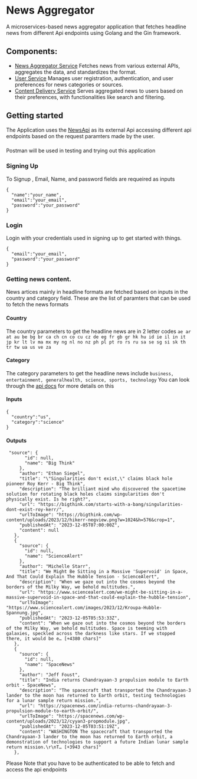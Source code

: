# News Aggregator
 A microservices-based news aggregator application that fetches headline news from different Api endpoints
using Golang and the Gin framework. 

## Components:
- [News Aggregator Service]() Fetches news from various external APIs, aggregates the data, and standardizes the format.
- [User Service]() Manages user registration, authentication, and user preferences for news categories or sources.
- [Content Delivery Service]() Serves aggregated news to users based on their preferences, with functionalities like search and filtering. 


## Getting started
  The Application uses the [NewsApi](https://newsapi.org/) as its external Api accessing different api endpoints based on the request paramters made by the user. 
 ###
 Postman will be used in testing and trying out this application

### Signing Up 
   To Signup , Email, Name, and password fields are requeired as inputs
  ```
  {
    "name":"your_name",
    "email":"your_email",
    "password":"your_password"
 }
```
### Login 
 Login with your credentials used in signing up to get started with things. 
  ```
 {
    "email":"your_email",
    "password":"your_password"
 }
```
###  Getting news content.  
 News artices mainly in headline formats are fetched based on inputs in the country and category field. These are the list of paramters that can be used to fetch the news formats
 #### Country 
   The country parameters to get the headline news are in 2 letter codes 
    `ae ar at au be bg br ca ch cn co cu cz de eg fr gb gr hk hu id ie il in it jp kr lt lv ma mx my ng nl no nz ph pl pt ro rs ru sa se sg si sk th tr tw ua us ve za`
 #### Category 
   The category parameters to get the headline news include
   `business, entertainment, generalhealth, science, sports, technology`
You  can look through the [api docs](https://newsapi.org/docs/endpoints/top-headlines) for more details on this 
 #### Inputs
  ```
  {
    "country":"us",
    "category":"science"
 }
  ```
#### Outputs 
 ```
  "source": {
        "id": null,
        "name": "Big Think"
      },
      "author": "Ethan Siegel",
      "title": "\"Singularities don't exist,\" claims black hole pioneer Roy Kerr - Big Think",
      "description": "The brilliant mind who discovered the spacetime solution for rotating black holes claims singularities don't physically exist. Is he right?",
      "url": "https://bigthink.com/starts-with-a-bang/singularities-dont-exist-roy-kerr/",
      "urlToImage": "https://bigthink.com/wp-content/uploads/2023/12/hikerr-negview.png?w=1024&h=576&crop=1",
      "publishedAt": "2023-12-05T07:00:00Z",
      "content": null
    },
    {
      "source": {
        "id": null,
        "name": "ScienceAlert"
      },
      "author": "Michelle Starr",
      "title": "We Might Be Sitting in a Massive 'Supervoid' in Space, And That Could Explain The Hubble Tension - ScienceAlert",
      "description": "When we gaze out into the cosmos beyond the borders of the Milky Way, we behold multitudes.",
      "url": "https://www.sciencealert.com/we-might-be-sitting-in-a-massive-supervoid-in-space-and-that-could-explain-the-hubble-tension",
      "urlToImage": "https://www.sciencealert.com/images/2023/12/Kroupa-Hubble-Spannung.jpg",
      "publishedAt": "2023-12-05T05:53:33Z",
      "content": "When we gaze out into the cosmos beyond the borders of the Milky Way, we behold multitudes. Space is teeming with galaxies, speckled across the darkness like stars. If we stopped there, it would be e… [+4380 chars]"
    },
    {
      "source": {
        "id": null,
        "name": "SpaceNews"
      },
      "author": "Jeff Foust",
      "title": "India returns Chandrayaan-3 propulsion module to Earth orbit - SpaceNews",
      "description": "The spacecraft that transported the Chandrayaan-3 lander to the moon has returned to Earth orbit, testing technologies for a lunar sample return mission.",
      "url": "https://spacenews.com/india-returns-chandrayaan-3-propulsion-module-to-earth-orbit/",
      "urlToImage": "https://spacenews.com/wp-content/uploads/2023/12/cyyan3-propmodule.jpg",
      "publishedAt": "2023-12-05T03:51:19Z",
      "content": "WASHINGTON The spacecraft that transported the Chandrayaan-3 lander to the moon has returned to Earth orbit, a demonstration of technologies to support a future Indian lunar sample return mission.\r\nT… [+3943 chars]"
    },
 ```


Please Note that you have to be authenticated to be able to fetch and access the api endpoints

